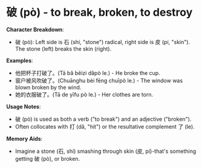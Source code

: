 # **破 (pò) - to break, broken, to destroy**

**Character Breakdown**:  
- 破 (pò): Left side is 石 (shí, "stone") radical, right side is 皮 (pí, "skin"). The stone (left) breaks the skin (right).

**Examples**:  
- 他把杯子打破了。(Tā bǎ bēizi dǎpò le.) - He broke the cup.  
- 窗户被风吹破了。(Chuānghu bèi fēng chuīpò le.) - The window was blown broken by the wind.  
- 她的衣服破了。(Tā de yīfu pò le.) - Her clothes are torn.

**Usage Notes**:  
- 破 (pò) is used as both a verb ("to break") and an adjective ("broken").  
- Often collocates with 打 (dǎ, "hit") or the resultative complement 了 (le).

**Memory Aids**:  
- Imagine a stone (石, shí) smashing through skin (皮, pí)-that's something getting 破 (pò), or broken.